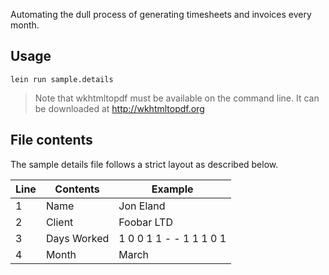 Automating the dull process of generating timesheets and invoices every month.

## Usage
`lein run sample.details`

> Note that wkhtmltopdf must be available on the command line. It can be downloaded at http://wkhtmltopdf.org

## File contents

The sample details file follows a strict layout as described below.

| Line | Contents | Example |
|---|---|---|
| 1 | Name | Jon Eland |
| 2 | Client | Foobar LTD |
| 3 | Days Worked | 1 0 0 1 1 - - 1 1 1 0 1 |
| 4 | Month | March |
